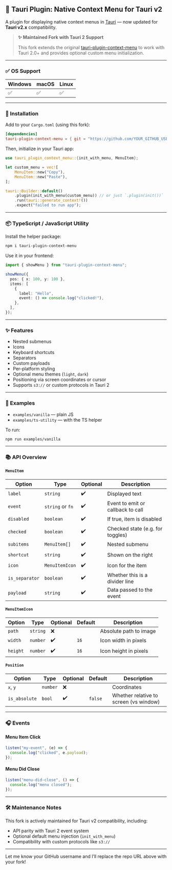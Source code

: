 ## 🧩 Tauri Plugin: Native Context Menu for Tauri v2

A plugin for displaying native context menus in [Tauri](https://tauri.app) — now updated for **Tauri v2.x** compatibility.

> **✨ Maintained Fork with Tauri 2 Support**
>
> This fork extends the original [tauri-plugin-context-menu](https://github.com/c2r0b/tauri-plugin-context-menu) to work with Tauri 2.0+ and provides optional custom menu initialization.

---

### ✅ OS Support

| Windows | macOS | Linux |
|---------|--------|-------|
| ✅       | ✅      | ✅     |

---

### 🔧 Installation

Add to your `Cargo.toml` (using this fork):

```toml
[dependencies]
tauri-plugin-context-menu = { git = "https://github.com/YOUR_GITHUB_USERNAME/tauri-plugin-context-menu", branch = "main" }
```

Then, initialize in your Tauri app:

```rust
use tauri_plugin_context_menu::{init_with_menu, MenuItem};

let custom_menu = vec![
    MenuItem::new("Copy"),
    MenuItem::new("Paste"),
];

tauri::Builder::default()
    .plugin(init_with_menu(custom_menu)) // or just `.plugin(init())`
    .run(tauri::generate_context!())
    .expect("failed to run app");
```

---

### 📦 TypeScript / JavaScript Utility

Install the helper package:

```bash
npm i tauri-plugin-context-menu
```

Use it in your frontend:

```ts
import { showMenu } from "tauri-plugin-context-menu";

showMenu({
  pos: { x: 100, y: 100 },
  items: [
    {
      label: "Hello",
      event: () => console.log("clicked!"),
    },
  ],
});
```

---

### ✨ Features

- Nested submenus
- Icons
- Keyboard shortcuts
- Separators
- Custom payloads
- Per-platform styling
- Optional menu themes (`light`, `dark`)
- Positioning via screen coordinates or cursor
- Supports `s3://` or custom protocols in Tauri 2

---

### 🧪 Examples

- `examples/vanilla` — plain JS
- `examples/ts-utility` — with the TS helper

To run:

```bash
npm run examples/vanilla
```

---

### 📚 API Overview

#### `MenuItem`

| Option        | Type              | Optional | Description                                |
|---------------|-------------------|----------|--------------------------------------------|
| `label`       | `string`          | ✔️       | Displayed text                             |
| `event`       | `string` or `fn`  | ✔️       | Event to emit or callback to call          |
| `disabled`    | `boolean`         | ✔️       | If true, item is disabled                  |
| `checked`     | `boolean`         | ✔️       | Checked state (e.g. for toggles)           |
| `subitems`    | `MenuItem[]`      | ✔️       | Nested submenu                             |
| `shortcut`    | `string`          | ✔️       | Shown on the right                         |
| `icon`        | `MenuItemIcon`    | ✔️       | Icon for the item                          |
| `is_separator`| `boolean`         | ✔️       | Whether this is a divider line             |
| `payload`     | `string`          | ✔️       | Data passed to the event                   |

#### `MenuItemIcon`

| Option  | Type     | Optional | Default | Description            |
|---------|----------|----------|---------|------------------------|
| `path`  | `string` | ❌       |         | Absolute path to image |
| `width` | `number` | ✔️       | `16`    | Icon width in pixels   |
| `height`| `number` | ✔️       | `16`    | Icon height in pixels  |

#### `Position`

| Option       | Type    | Optional | Default | Description                                       |
|--------------|---------|----------|---------|--------------------------------------------------|
| `x`, `y`     | `number`| ❌       |         | Coordinates                                      |
| `is_absolute`| `bool`  | ✔️       | `false` | Whether relative to screen (vs window)           |

---

### 🎧 Events

#### Menu Item Click

```ts
listen("my-event", (e) => {
  console.log("clicked", e.payload);
});
```

#### Menu Did Close

```ts
listen("menu-did-close", () => {
  console.log("menu closed");
});
```

---

### 🛠 Maintenance Notes

This fork is actively maintained for Tauri v2 compatibility, including:

- API parity with Tauri 2 event system
- Optional default menu injection (`init_with_menu`)
- Compatibility with custom protocols like `s3://`

---

Let me know your GitHub username and I’ll replace the repo URL above with your fork!

